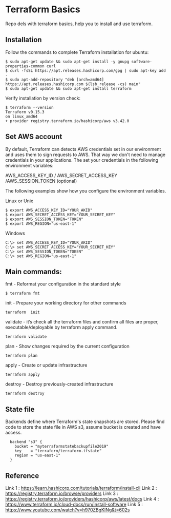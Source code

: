 # Terraform Basics
Repo dels with terraform basics, help you to install and use terraform.

## Installation
Follow the commands to complete Terraform installation for ubuntu:
```
$ sudo apt-get update && sudo apt-get install -y gnupg software-properties-common curl
$ curl -fsSL https://apt.releases.hashicorp.com/gpg | sudo apt-key add -
$ sudo apt-add-repository "deb [arch=amd64] https://apt.releases.hashicorp.com $(lsb_release -cs) main"
$ sudo apt-get update && sudo apt-get install terraform
```
Verify installation by version check:

```
$ terraform --version
Terraform v0.15.3
on linux_amd64
+ provider registry.terraform.io/hashicorp/aws v3.42.0
```

## Set AWS account
By default, Terraform can detects AWS credentials set in our environment and uses them to sign requests to AWS. That way we don't need to manage credentials in your applications. The set your credentials in the following environment variables:

AWS_ACCESS_KEY_ID / AWS_SECRET_ACCESS_KEY /AWS_SESSION_TOKEN (optional)

The following examples show how you configure the environment variables.

Linux or Unix

```
$ export AWS_ACCESS_KEY_ID="YOUR_AKID"
$ export AWS_SECRET_ACCESS_KEY="YOUR_SECRET_KEY"
$ export AWS_SESSION_TOKEN="TOKEN"
$ export AWS_REGION="us-east-1"
```

Windows
```
C:\> set AWS_ACCESS_KEY_ID="YOUR_AKID"
C:\> set AWS_SECRET_ACCESS_KEY="YOUR_SECRET_KEY"
C:\> set AWS_SESSION_TOKEN="TOKEN"
C:\> set AWS_REGION="us-east-1"
```

## Main commands:
fmt - Reformat your configuration in the standard style
```
$ terraform fmt
```
init - Prepare your working directory for other commands 
```
terraform  init
```
validate - it’s check all the terraform files and confirm all files are proper, executable/deployable by terraform apply command.
```
terraform validate
```
plan - Show changes required by the current configuration
```
terraform plan
```
apply - Create or update infrastructure
```
terraform apply
```
destroy - Destroy previously-created infrastructure
```
terraform destroy
```

## State file
Backends define where Terraform's state snapshots are stored. Please find code to store the state file in AWS s3, 
assume bucket is created and have access.
```
  backend "s3" {
    bucket = "myterraformstatebackupfile2019"
    key    = "terraform/terraform.tfstate"
    region = "us-east-1"
  }
```
## Reference
Link 1 : https://learn.hashicorp.com/tutorials/terraform/install-cli
Link 2 : https://registry.terraform.io/browse/providers
Link 3 : https://registry.terraform.io/providers/hashicorp/aws/latest/docs
Link 4 : https://www.terraform.io/cloud-docs/run/install-software
Link 5 : https://www.youtube.com/watch?v=h970ZBgKINg&t=602s
